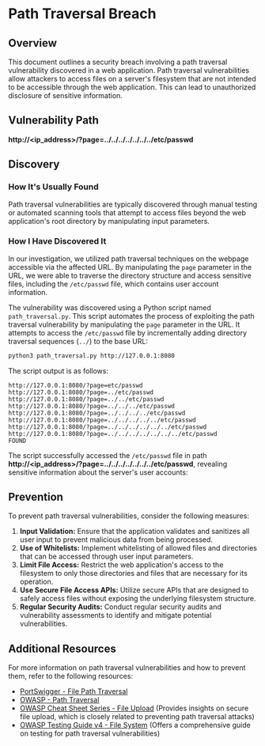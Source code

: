 # Path Traversal Breach

## Overview

This document outlines a security breach involving a path traversal vulnerability discovered in a web application. Path traversal vulnerabilities allow attackers to access files on a server's filesystem that are not intended to be accessible through the web application. This can lead to unauthorized disclosure of sensitive information.

## Vulnerability Path
**http://<ip_address>/?page=../../../../../../../etc/passwd**

## Discovery

### How It's Usually Found

Path traversal vulnerabilities are typically discovered through manual testing or automated scanning tools that attempt to access files beyond the web application's root directory by manipulating input parameters.

### How I Have Discovered It

In our investigation, we utilized path traversal techniques on the webpage accessible via the affected URL. By manipulating the `page` parameter in the URL, we were able to traverse the directory structure and access sensitive files, including the `/etc/passwd` file, which contains user account information.

The vulnerability was discovered using a Python script named `path_traversal.py`. This script automates the process of exploiting the path traversal vulnerability by manipulating the `page` parameter in the URL. It attempts to access the `/etc/passwd` file by incrementally adding directory traversal sequences (`../`) to the base URL:

```bash
python3 path_traversal.py http://127.0.0.1:8080
```

The script output is as follows:

```plaintext
http://127.0.0.1:8080/?page=etc/passwd
http://127.0.0.1:8080/?page=../etc/passwd
http://127.0.0.1:8080/?page=../../etc/passwd
http://127.0.0.1:8080/?page=../../../etc/passwd
http://127.0.0.1:8080/?page=../../../../etc/passwd
http://127.0.0.1:8080/?page=../../../../../etc/passwd
http://127.0.0.1:8080/?page=../../../../../../etc/passwd
http://127.0.0.1:8080/?page=../../../../../../../etc/passwd
FOUND
```

The script successfully accessed the `/etc/passwd` file in path **http://<ip_address>/?page=../../../../../../../etc/passwd**, revealing sensitive information about the server's user accounts:

## Prevention

To prevent path traversal vulnerabilities, consider the following measures:

1. **Input Validation:** Ensure that the application validates and sanitizes all user input to prevent malicious data from being processed.
2. **Use of Whitelists:** Implement whitelisting of allowed files and directories that can be accessed through user input parameters.
3. **Limit File Access:** Restrict the web application's access to the filesystem to only those directories and files that are necessary for its operation.
4. **Use Secure File Access APIs:** Utilize secure APIs that are designed to safely access files without exposing the underlying filesystem structure.
5. **Regular Security Audits:** Conduct regular security audits and vulnerability assessments to identify and mitigate potential vulnerabilities.

## Additional Resources

For more information on path traversal vulnerabilities and how to prevent them, refer to the following resources:

- [PortSwigger - File Path Traversal](https://portswigger.net/web-security/learning-paths/server-side-vulnerabilities-apprentice/path-traversal-apprentice/file-path-traversal/reading-arbitrary-files-via-path-traversal)
- [OWASP - Path Traversal](https://owasp.org/www-community/attacks/Path_Traversal)
- [OWASP Cheat Sheet Series - File Upload](https://cheatsheetseries.owasp.org/cheatsheets/File_Upload_Cheat_Sheet.html) (Provides insights on secure file upload, which is closely related to preventing path traversal attacks)
- [OWASP Testing Guide v4 - File System](https://owasp.org/www-project-web-security-testing-guide/v41/4-Web_Application_Security_Testing/07-Input_Validation_Testing/06-Testing_for_Path_Traversal) (Offers a comprehensive guide on testing for path traversal vulnerabilities)